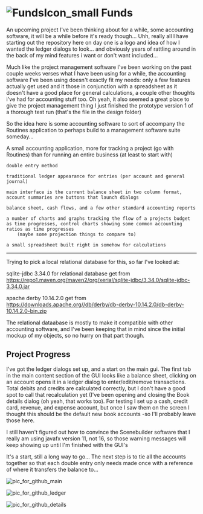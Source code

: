 # ![FundsIcon_small](https://user-images.githubusercontent.com/50467171/120141218-12445000-c1aa-11eb-853c-358a5b205e33.png) Funds

An upcoming project I've been thinking about for a while, some accounting software, it will be a while before it's ready though... Uhh, really all I have starting out the repository here on day one is a logo and idea of how I wanted the ledger dialogs to look... and obviously years of rattling around in the back of my mind features i want or don't want included...


Much like the project management software I've been working on the past couple weeks verses what I have been using for a while, the accounting software I've been using doesn't exactly fit my needs: only a few features actually get used and it those in conjunction with a spreadsheet as it doesn't have a good place for general calculations, a couple other thoughts i've had for accounting stuff too. Oh yeah, it also seemed a great place to give the project management thing I just finished the prototype version 1 of a thorough test run (that's the file in the design folder)


So the idea here is some accounting software to sort of accompany the Routines application to perhaps build to a management software suite someday...

A small accounting application, more for tracking a project (go with Routines) than for running an entire business (at least to start with)

    double entry method
    
    traditional ledger appearance for entries (per account and general journal)
    
    main interface is the current balance sheet in two column format, account summaries are buttons that launch dialogs

    balance sheet, cash flows, and a few other standard accounting reports

    a number of charts and graphs tracking the flow of a projects budget as time progresses, control charts showing some common accounting ratios as time progresses
        (maybe some projection things to compare to)
        
    a small spreadsheet built right in somehow for calculations


*********************************************
Trying to pick a local relational database for this, so far I've looked at:


sqlite-jdbc 3.34.0 for relational database
get from https://repo1.maven.org/maven2/org/xerial/sqlite-jdbc/3.34.0/sqlite-jdbc-3.34.0.jar 


apache derby 10.14.2.0
get from https://downloads.apache.org//db/derby/db-derby-10.14.2.0/db-derby-10.14.2.0-bin.zip  


The relational dataabase is mostly to make it compatible with other accounting software, and I've been keeping that in mind since the initial mockup of my objects, so no hurry on that part though.



<h2>Project Progress</h2>

I've got the ledger dialogs set up, and a start on the main gui. The first tab in the main content section of the GUI looks like a balance sheet, clicking on an account opens it in a ledger dialog to enter/edit/remove transactions. Total debits and credits are calculated correctly, but I don't have a good spot to call that recalculation yet (I've been opening and closing the Book details dialog (oh yeah, that works too). For testing I set up a cash, credit card, revenue, and expense account, but once I saw them on the screen I thought this should be the default new book accounts -so I'll probably leave those here.

I still haven't figured out how to convince the Scenebuilder software that I really am using javafx version 11, not 16, so those warning messages will keep showing up until I'm finished with the GUI's 

It's a start, still a long way to go... The next step is to tie all the accounts together so that each double entry only needs made once with a reference of where it transfers the balance to...


![pic_for_github_main](https://user-images.githubusercontent.com/50467171/120409284-9881a300-c31e-11eb-9a39-bec475879e54.jpg)


![pic_for_github_ledger](https://user-images.githubusercontent.com/50467171/120409295-9d465700-c31e-11eb-9870-ef808b5b277e.jpg)


![pic_for_github_details](https://user-images.githubusercontent.com/50467171/120410259-a20c0a80-c320-11eb-9f4a-f3b9d08be6f4.jpg)


